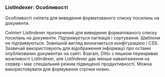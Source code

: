 
<meta http-equiv="Content-Type" content="text/html; charset=utf-8">
<h3>ListIndexer: Особливості </h3> 
Особливості сніпета для виведення форматованого списку посилань на документи.	
<br>
<p>Сніппет <span class="text-bold">ListIndexer</span> призначений для виведення форматованого списку посилань на документи. Підтримується пагінація і сортування. Шаблони не підтримуються. Зовнішній вигляд визначається конфігурацією і CSS. Зазвичай використовують для відображення інформації про останні опублікованих документах на сайті. Взагалі, Ditto з лишком перекриває можливості ListIndexer, але ListIndexer дає менше навантаження на сервер і має спеціальний режим підвищеної продуктивності. Можна використовувати для формування стрічки новин. </p>
